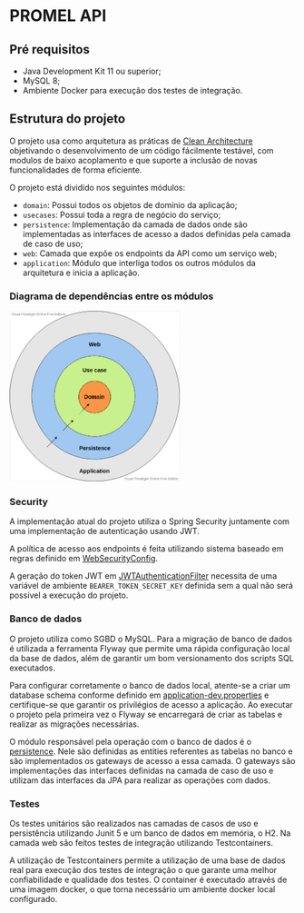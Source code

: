 
# PROMEL API

## Pré requisitos
- Java Development Kit 11 ou superior;
- MySQL 8;
- Ambiente Docker para execução dos testes de integração.

## Estrutura do projeto
O projeto usa como arquitetura as práticas de [Clean Architecture](https://8thlight.com/blog/uncle-bob/2012/08/13/the-clean-architecture.html) objetivando o desenvolvimento de um código fácilmente testável, com modulos de baixo acoplamento e que suporte a inclusão de novas funcionalidades de forma eficiente.

O projeto está dividido nos seguintes módulos:
* `domain`: Possui todos os objetos de domínio da aplicação;
* `usecases`: Possui toda a regra de negócio do serviço;
* `persistence`: Implementação da camada de dados onde são implementadas as interfaces de acesso a dados definidas pela camada de caso de uso;
* `web`: Camada que expõe os endpoints da API como um serviço web;
* `application`: Módulo que interliga todos os outros módulos da arquitetura e inicia a aplicação.

### Diagrama de dependências entre os módulos

<img src="assets/diagram-arch.png" alt="Architecture" width="300" height="300"/>

### Security
A implementação atual do projeto utiliza o Spring Security juntamente com uma implementação de autenticação usando JWT.

A política de acesso aos endpoints é feita utilizando sistema baseado em regras definido em [WebSecurityConfig](web/src/main/java/com/promel/api/web/security/WebSecurityConfig.java).

A geração do token JWT em [JWTAuthenticationFilter](web/src/main/java/com/promel/api/web/security/filters/JWTAuthenticationFilter.java) necessita de uma variável de ambiente `BEARER_TOKEN_SECRET_KEY` definida sem a qual não será possível a execução do projeto.

### Banco de dados
O projeto utiliza como SGBD o MySQL. Para a migração de banco de dados é utilizada a ferramenta Flyway que permite uma rápida configuração local da base de dados, além de garantir um bom versionamento dos scripts SQL executados.

Para configurar corretamente o banco de dados local, atente-se a criar um database schema conforme definido em [application-dev.properties](application/src/main/resources/application-dev.properties) e certifique-se que garantir os privilégios de acesso a aplicação.
Ao executar o projeto pela primeira vez o Flyway se encarregará de criar as tabelas e realizar as migrações necessárias.

O módulo responsável pela operação com o banco de dados é o [persistence](persistence). Nele são definidas as entities referentes as tabelas no banco e são implementados os gateways de acesso a essa camada. O gateways são implementações das interfaces definidas na camada de caso de uso e utilizam das interfaces da JPA para realizar as operações com dados.    

### Testes

Os testes unitários são realizados nas camadas de casos de uso e persistência utilizando Junit 5 e um banco de dados em memória, o H2.
Na camada web são feitos testes de integração utilizando Testcontainers. 

A utilização de Testcontainers permite a utilização de uma base de dados real para execução dos testes de integração o que garante uma melhor confiabilidade e qualidade dos testes.
O container é executado através de uma imagem docker, o que torna necessário um ambiente docker local configurado. 